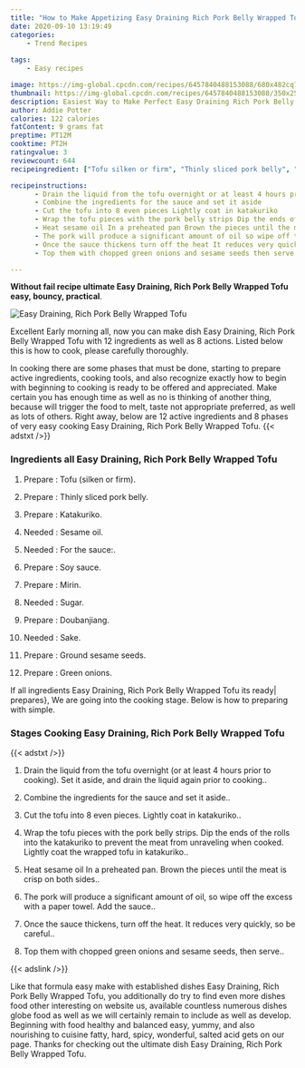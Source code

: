 ```yaml
---
title: "How to Make Appetizing Easy Draining Rich Pork Belly Wrapped Tofu"
date: 2020-09-10 13:19:49
categories:
    - Trend Recipes
    
tags:
    - Easy recipes

image: https://img-global.cpcdn.com/recipes/6457840488153088/680x482cq70/easy-draining-rich-pork-belly-wrapped-tofu-recipe-main-photo.jpg
thumbnail: https://img-global.cpcdn.com/recipes/6457840488153088/350x250cq70/easy-draining-rich-pork-belly-wrapped-tofu-recipe-main-photo.jpg
description: Easiest Way to Make Perfect Easy Draining Rich Pork Belly Wrapped Tofu with 12 ingredients and 8 stages of easy cooking.
author: Addie Potter
calories: 122 calories
fatContent: 9 grams fat
preptime: PT12M
cooktime: PT2H
ratingvalue: 3
reviewcount: 644
recipeingredient: ["Tofu silken or firm", "Thinly sliced pork belly", "Katakuriko", "Sesame oil", "For the sauce", "Soy sauce", "Mirin", "Sugar", "Doubanjiang", "Sake", "Ground sesame seeds", "Green onions"]

recipeinstructions: 
      - Drain the liquid from the tofu overnight or at least 4 hours prior to cooking Set it aside and drain the liquid again prior to cooking 
      - Combine the ingredients for the sauce and set it aside 
      - Cut the tofu into 8 even pieces Lightly coat in katakuriko 
      - Wrap the tofu pieces with the pork belly strips Dip the ends of the rolls into the katakuriko to prevent the meat from unraveling when cooked Lightly coat the wrapped tofu in katakuriko 
      - Heat sesame oil In a preheated pan Brown the pieces until the meat is crisp on both sides 
      - The pork will produce a significant amount of oil so wipe off the excess with a paper towel Add the sauce 
      - Once the sauce thickens turn off the heat It reduces very quickly so be careful 
      - Top them with chopped green onions and sesame seeds then serve

---
```




**Without fail recipe ultimate Easy Draining, Rich Pork Belly Wrapped Tofu easy, bouncy, practical**. 


![Easy Draining, Rich Pork Belly Wrapped Tofu](https://img-global.cpcdn.com/recipes/6457840488153088/680x482cq70/easy-draining-rich-pork-belly-wrapped-tofu-recipe-main-photo.jpg "Easy Draining, Rich Pork Belly Wrapped Tofu")




Excellent Early morning all, now you can make dish Easy Draining, Rich Pork Belly Wrapped Tofu with 12 ingredients as well as 8 actions. Listed below this is how to cook, please carefully thoroughly.

In cooking there are some phases that must be done, starting to prepare active ingredients, cooking tools, and also recognize exactly how to begin with beginning to cooking is ready to be offered and appreciated. Make certain you has enough time as well as no is thinking of another thing, because will trigger the food to melt, taste not appropriate preferred, as well as lots of others. Right away, below are 12 active ingredients and 8 phases of very easy cooking Easy Draining, Rich Pork Belly Wrapped Tofu.
{{< adstxt />}}

### Ingredients all Easy Draining, Rich Pork Belly Wrapped Tofu


1. Prepare  : Tofu (silken or firm).

1. Prepare  : Thinly sliced pork belly.

1. Prepare  : Katakuriko.

1. Needed  : Sesame oil.

1. Needed  : For the sauce:.

1. Prepare  : Soy sauce.

1. Prepare  : Mirin.

1. Needed  : Sugar.

1. Prepare  : Doubanjiang.

1. Needed  : Sake.

1. Prepare  : Ground sesame seeds.

1. Prepare  : Green onions.



If all ingredients Easy Draining, Rich Pork Belly Wrapped Tofu its ready| prepares}, We are going into the cooking stage. Below is how to preparing with simple.

### Stages Cooking Easy Draining, Rich Pork Belly Wrapped Tofu

{{< adstxt />}}


1. Drain the liquid from the tofu overnight (or at least 4 hours prior to cooking). Set it aside, and drain the liquid again prior to cooking..



1. Combine the ingredients for the sauce and set it aside..



1. Cut the tofu into 8 even pieces. Lightly coat in katakuriko..



1. Wrap the tofu pieces with the pork belly strips. Dip the ends of the rolls into the katakuriko to prevent the meat from unraveling when cooked. Lightly coat the wrapped tofu in katakuriko..



1. Heat sesame oil In a preheated pan. Brown the pieces until the meat is crisp on both sides..



1. The pork will produce a significant amount of oil, so wipe off the excess with a paper towel. Add the sauce..



1. Once the sauce thickens, turn off the heat. It reduces very quickly, so be careful..



1. Top them with chopped green onions and sesame seeds, then serve..





{{< adslink />}}

Like that formula easy make with established dishes Easy Draining, Rich Pork Belly Wrapped Tofu, you additionally do try to find even more dishes food other interesting on website us, available countless numerous dishes globe food as well as we will certainly remain to include as well as develop. Beginning with food healthy and balanced easy, yummy, and also nourishing to cuisine fatty, hard, spicy, wonderful, salted acid gets on our page. Thanks for checking out the ultimate dish Easy Draining, Rich Pork Belly Wrapped Tofu.
